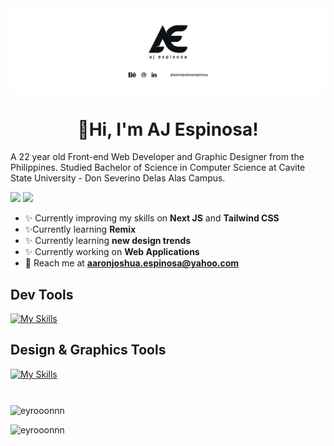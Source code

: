 <img align='center' src="githubBanner.jpg"/>
<h1 align='center'>🦖Hi, I'm AJ Espinosa!</h1>
A 22 year old Front-end Web Developer and Graphic Designer from the Philippines. Studied Bachelor of Science in Computer Science at Cavite State University - Don Severino Delas Alas Campus.

<p>
  <img src="https://komarev.com/ghpvc/?username=eyrooonnn&label=Profile%20Views&color=blue&style=for-the-badge"/>
  <a href="https://twitter.com/_eyrooonnn" target="blank"><img src="https://img.shields.io/twitter/follow/_eyrooonnn?url?label=Follow&logo=twitter&style=for-the-badge&url=https%3A%2F%2Ftwitter.com%2F_eyrooonnn"/></a>
</p>

- ✨ Currently improving my skills on **Next JS** and **Tailwind CSS**
- ✨Currently learning **Remix**
- ✨ Currently learning **new design trends**
- ✨ Currently working on **Web Applications**
- 📧 Reach me at **aaronjoshua.espinosa@yahoo.com**

<h2>Dev Tools</h2>

[![My Skills](https://skillicons.dev/icons?i=nextjs,react,tailwind,vercel,js,ts,html,css,sass,git)](https://skillicons.dev)

<h2>Design & Graphics Tools</h2>

[![My Skills](https://skillicons.dev/icons?i=figma,ps,ai,blender)](https://skillicons.dev)

#

<p><img align="center" src="https://github-readme-stats.vercel.app/api?username=aaronjoshuaespinosa&show_icons=true&theme=aura" alt="eyrooonnn" /></p>
<p><img align="left" src="https://github-readme-stats.vercel.app/api/top-langs?username=aaronjoshuaespinosa&show_icons=true&locale=en&layout=compact&theme=aura" alt="eyrooonnn" /></p>
